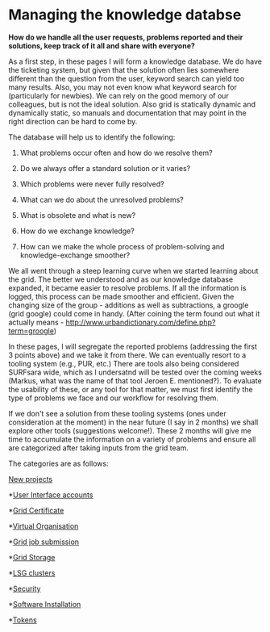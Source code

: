 # Managing the knowledge databse

**How do we handle all the user requests, problems reported and their solutions, keep track of it all and share with everyone?**

As a first step, in these pages I will form a knowledge database. We do have the ticketing system, but given that the solution often lies somewhere different than the question from the user, keyword search can yield too many results. Also, you may not even know what keyword search for (particularly for newbies). We can rely on the good memory of our colleagues, but is not the ideal solution. Also grid is statically dynamic and dynamically static, so manuals and documentation that may point in the right direction can be hard to come by. 

The database will help us to identify the following:

1. What problems occur often and how do we resolve them?

2. Do we always offer a standard solution or it varies?

3. Which problems were never fully resolved?

4. What can we do about the unresolved problems?

5. What is obsolete and what is new?

6. How do we exchange knowledge?

7. How can we make the whole process of problem-solving and knowledge-exchange smoother?

We all went through a steep learning curve when we started learning about the grid. The better we understood and as our knowledge database
expanded, it became easier to resolve problems. If all the information is logged, this process can be made smoother and efficient. 
Given the changing size of the group - additions as well as subtractions, a groogle (grid google) could come in handy. 
(After coining the term found out what it actually means - http://www.urbandictionary.com/define.php?term=groogle)

In these pages, I will segregate the reported problems (addressing the first 3 points above) and we take it from there. We can eventually resort
to a tooling system (e.g., PUR, etc.) There are tools also being considered SURFsara wide, which as I undersatnd will be tested over the coming weeks (Markus,
what was the name of that tool Jeroen E. mentioned?). To evaluate the usability of these, or any tool for that matter, we must first identify the type of problems we face and our workflow for resolving them. 

If we don't see a solution from these tooling systems (ones under consideration at the moment) in the near future (I say in 2 months) we shall explore other tools (suggestions welcome!). These 2 months will give me time to accumulate the information on a variety of problems and ensure all are categorized after taking inputs from the grid team.

The categories are as follows:

[New projects](https://github.com/maithili-k/knowledge-management/blob/master/categories/new-projects.rst)

*[User Interface accounts](https://github.com/maithili-k/knowledge-management/blob/master/categories/User-Interface-accounts.rst)
  
*[Grid Certificate](https://github.com/maithili-k/knowledge-management/blob/master/categories/Grid-Certificate.rst)
  
*[Virtual Organisation](https://github.com/maithili-k/knowledge-management/blob/master/categories/Virtual-Organisation.rst)
  
*[Grid job submission](https://github.com/maithili-k/knowledge-management/blob/master/categories/grid-jobs.rst)
  
*[Grid Storage](https://github.com/maithili-k/knowledge-management/blob/master/categories/Grid-storage.rst)
  
*[LSG clusters](https://github.com/maithili-k/knowledge-management/blob/master/categories/LSG-clusters.rst)
  
*[Security](https://github.com/maithili-k/knowledge-management/blob/master/categories/security.rst)

*[Software Installation](https://github.com/maithili-k/knowledge-management/blob/master/categories/software.rst)

*[Tokens](https://github.com/maithili-k/knowledge-management/blob/master/categories/tokens.rst)

